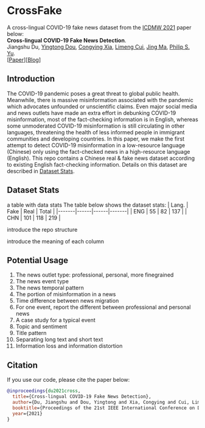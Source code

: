 # CrossFake
A cross-lingual COVID-19 fake news dataset from the [ICDMW 2021](https://www.cikm2020.org/) paper below:  
**Cross-lingual COVID-19 Fake News Detection**.  
Jiangshu Du, [Yingtong Dou](http://ytongdou.com/), [Congying Xia](), [Limeng Cui](), [Jing Ma](https://penghao-buaa.github.io/), [Philip S. Yu](https://www.cs.uic.edu/PSYu/).  
\[[Paper](https://arxiv.org/pdf/2008.08692.pdf)\]\[[Blog](https://github.com/safe-graph/DGFraud)\]


## Introduction

The COVID-19 pandemic poses a great threat to global public health. Meanwhile, there is massive misinformation associated with the pandemic which advocates unfounded or unscientific claims. Even major social media and news outlets have made an extra effort in debunking COVID-19 misinformation, most of the fact-checking information is in English, whereas some unmoderated COVID-19 misinformation is still circulating in other languages, threatening the health of less informed people in immigrant communities and developing countries. In this paper, we make the first attempt to detect COVID-19 misinformation in a low-resource language (Chinese) only using the fact-checked news in a high-resource language (English). This repo contains a Chinese real & fake news dataset according to existing English fact-checking information. Details on this dataset are described in [Dataset Stats](#dataset-stats).

## Dataset Stats

a table with data stats
The table below shows the dataset stats:
| Lang. | Fake | Real | Total |
|-------|------|------|-------|
| ENG   | 55   | 82   | 137   |
| CHN   | 101  | 118  | 219   |

introduce the repo structure

introduce the meaning of each column

## Potential Usage

1. The news outlet type: professional, personal, more finegrained
2. The news event type
3. The news temporal pattern
4. The portion of misinformation in a news
5. Time difference between news migration
6. For one event, report the different between professional and personal news
7. A case study for a typical event
8. Topic and sentiment
9. Title pattern
10. Separating long text and short text
11. Information loss and information distortion



## Citation
If you use our code, please cite the paper below:
```bibtex
@inproceedings{du2021cross,
  title={Cross-lingual COVID-19 Fake News Detection},
  author={Du, Jiangshu and Dou, Yingtong and Xia, Congying and Cui, Limeng and Ma, Jing and Yu, Philip S},
  booktitle={Proceedings of the 21st IEEE International Conference on Data Mining Workshops (ICDMW'21)},
  year={2021}
}
```
